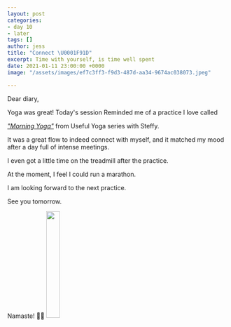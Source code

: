 ```yaml
---
layout: post
categories:
- day 10
- later
tags: []
author: jess
title: "Connect \U0001F91D"
excerpt: Time with yourself, is time well spent
date: 2021-01-11 23:00:00 +0000
image: "/assets/images/ef7c3ff3-f9d3-487d-aa34-9674ac038073.jpeg"

---
```

Dear diary,

Yoga was great! Today's session Reminded me of a practice I love called

[_"Morning Yoga"_](https://www.youtube.com/watch?v=p27vpEU962w) from Useful Yoga series with Steffy.

It was a great flow to indeed connect with myself, and it matched my mood after a day full of intense meetings.

I even got a little time on the treadmill after the practice.

At the moment, I feel I could run a marathon.

I am looking forward to the next practice.

See you tomorrow.

Namaste! 🧘‍♀️ <img width="25%" height="25%" src="{{site.url}}{{site.baseurl}}/assets/images/jess-signature.gif">